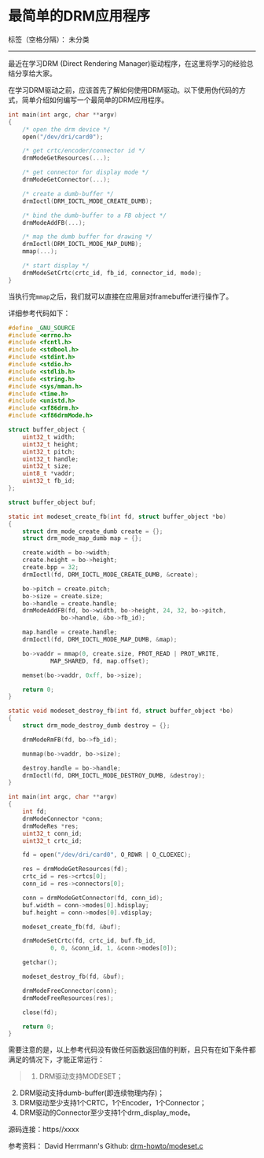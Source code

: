 ﻿# 最简单的DRM应用程序

标签（空格分隔）： 未分类

---
最近在学习DRM (Direct Rendering Manager)驱动程序，在这里将学习的经验总结分享给大家。

在学习DRM驱动之前，应该首先了解如何使用DRM驱动。以下使用伪代码的方式，简单介绍如何编写一个最简单的DRM应用程序。
```c
int main(int argc, char **argv)
{
    /* open the drm device */
	open("/dev/dri/card0");

    /* get crtc/encoder/connector id */
	drmModeGetResources(...);

    /* get connector for display mode */
	drmModeGetConnector(...);

    /* create a dumb-buffer */
	drmIoctl(DRM_IOCTL_MODE_CREATE_DUMB);

    /* bind the dumb-buffer to a FB object */
	drmModeAddFB(...);

    /* map the dumb buffer for drawing */
	drmIoctl(DRM_IOCTL_MODE_MAP_DUMB);
	mmap(...);

    /* start display */
    drmModeSetCrtc(crtc_id, fb_id, connector_id, mode);
}
```

当执行完`mmap`之后，我们就可以直接在应用层对framebuffer进行操作了。

详细参考代码如下：
```c
#define _GNU_SOURCE
#include <errno.h>
#include <fcntl.h>
#include <stdbool.h>
#include <stdint.h>
#include <stdio.h>
#include <stdlib.h>
#include <string.h>
#include <sys/mman.h>
#include <time.h>
#include <unistd.h>
#include <xf86drm.h>
#include <xf86drmMode.h>

struct buffer_object {
	uint32_t width;
	uint32_t height;
	uint32_t pitch;
	uint32_t handle;
	uint32_t size;
	uint8_t *vaddr;
	uint32_t fb_id;
};

struct buffer_object buf;

static int modeset_create_fb(int fd, struct buffer_object *bo)
{
	struct drm_mode_create_dumb create = {};
 	struct drm_mode_map_dumb map = {};

	create.width = bo->width;
	create.height = bo->height;
	create.bpp = 32;
	drmIoctl(fd, DRM_IOCTL_MODE_CREATE_DUMB, &create);

	bo->pitch = create.pitch;
	bo->size = create.size;
	bo->handle = create.handle;
	drmModeAddFB(fd, bo->width, bo->height, 24, 32, bo->pitch,
			   bo->handle, &bo->fb_id);

	map.handle = create.handle;
	drmIoctl(fd, DRM_IOCTL_MODE_MAP_DUMB, &map);

	bo->vaddr = mmap(0, create.size, PROT_READ | PROT_WRITE,
			MAP_SHARED, fd, map.offset);

	memset(bo->vaddr, 0xff, bo->size);

	return 0;
}

static void modeset_destroy_fb(int fd, struct buffer_object *bo)
{
	struct drm_mode_destroy_dumb destroy = {};

	drmModeRmFB(fd, bo->fb_id);

	munmap(bo->vaddr, bo->size);

	destroy.handle = bo->handle;
	drmIoctl(fd, DRM_IOCTL_MODE_DESTROY_DUMB, &destroy);
}

int main(int argc, char **argv)
{
	int fd;
	drmModeConnector *conn;
	drmModeRes *res;
	uint32_t conn_id;
	uint32_t crtc_id;

	fd = open("/dev/dri/card0", O_RDWR | O_CLOEXEC);

	res = drmModeGetResources(fd);
	crtc_id = res->crtcs[0];
	conn_id = res->connectors[0];

	conn = drmModeGetConnector(fd, conn_id);
	buf.width = conn->modes[0].hdisplay;
	buf.height = conn->modes[0].vdisplay;

	modeset_create_fb(fd, &buf);

	drmModeSetCrtc(fd, crtc_id, buf.fb_id,
			0, 0, &conn_id, 1, &conn->modes[0]);

	getchar();

	modeset_destroy_fb(fd, &buf);

	drmModeFreeConnector(conn);
	drmModeFreeResources(res);

	close(fd);

	return 0;
}
```
需要注意的是，以上参考代码没有做任何函数返回值的判断，且只有在如下条件都满足的情况下，才能正常运行：
> 1. DRM驱动支持MODESET；
2. DRM驱动支持dumb-buffer(即连续物理内存)；
3. DRM驱动至少支持1个CRTC，1个Encoder，1个Connector；
4. DRM驱动的Connector至少支持1个drm_display_mode。

源码连接：https//xxxx

参考资料：
David Herrmann's Github: [drm-howto/modeset.c][1] 

[1]: https://github.com/dvdhrm/docs/blob/master/drm-howto/modeset.c